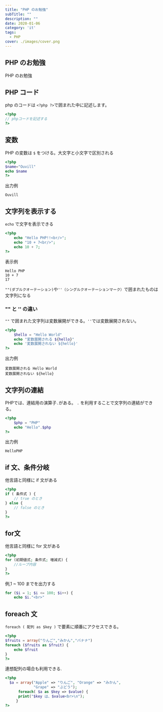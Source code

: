 ```yaml
---
title: "PHP のお勉強"
subTitle: ""
description: ""
date: 2020-01-06
category: 'it'
tags:
  - PHP
cover: ./images/cover.png
---
```


## PHP のお勉強

PHP のお勉強

## PHP コード

php のコードは `<?php ?>`で囲まれた中に記述します。

```php
<?php
// phpコードを記述する
?>
```

## 変数

PHP の変数は `$` をつける。大文字と小文字で区別される

```php
<?php
$name="Ouvill"
echo $name
?>
```

出力例

```
Ouvill
```

## 文字列を表示する

`echo` で文字を表示できる

```php
<?php
    echo "Hello PHP!!<br/>";
    echo "10 + 7<br/>";
    echo 10 + 7;
?>
```

表示例

```
Hello PHP
10 + 7
17
```

`""(ダブルクオーテーション)`や`''（シングルクオーテーションマーク）`で囲まれたものは文字列になる

### "" と '' の違い

`""` で囲まれた文字列は変数展開ができる。`''`では変数展開されない。

```php
<?php
    $hello = "Hello World"
    echo "変数展開される ${hello}"
    echo '変数展開されない ${hello}'
?>
```

出力例

```
変数展開される Hello World
変数展開されない ${hello}
```

## 文字列の連結

PHPでは、連結用の演算子`.`がある。
`.` を利用することで文字列の連結ができる。

```php
<?php
    $php = "PHP"
    echo "Hello".$php
?>
```

出力例

```
HelloPHP
```

## if 文、条件分岐

他言語と同様に if 文がある

```php
<?php
if ( 条件式 ) {
    // true のとき
} else { 
    // false のとき
}
?>
```

## for文

他言語と同様に for 文がある

```php
<?php
for (初期値式; 条件式; 増減式) {
    //ループ内容
}
?>
```

例,1 ~ 100 までを出力する

```php
for ($i = 1; $i <= 100; $i++) {
    echo $i."<br>"

````

## foreach 文

`foreach ( 配列 as $key )` で要素に順番にアクセスできる。

```php
<?php
$fruits = array("りんご","みかん","バナナ")
foreach ($fruits as $fruit) {
    echo $fruit
}
?>
```

連想配列の場合も利用できる.

```php
<?php
  $a = array("Apple" => "りんご", "Orange" => "みかん", 
             "Grape" => "ぶどう");
      foreach( $a as $key => $value) {
      print("$key は、$value<br>\n");
     }
?>
```
